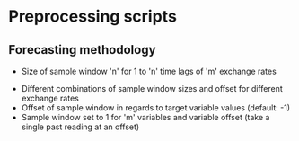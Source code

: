 # Preprocessing scripts

## Forecasting methodology

+ Size of sample window 'n' for 1 to 'n' time lags of 'm' exchange rates
- Different combinations of sample window sizes and offset for different exchange rates
- Offset of sample window in regards to target variable values (default: -1)
- Sample window set to 1 for 'm' variables and variable offset (take a single past reading at an offset)

